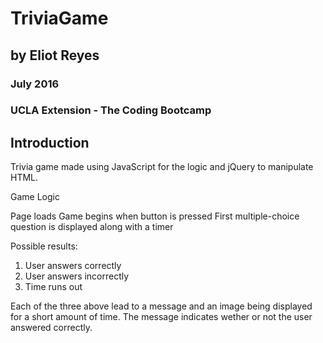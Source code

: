 # TriviaGame
## by Eliot Reyes
### July 2016
### UCLA Extension - The Coding Bootcamp

Introduction
-------------
Trivia game made using JavaScript for the logic and jQuery to manipulate HTML.

Game Logic

Page loads
Game begins when button is pressed
First multiple-choice question is displayed along with a timer

Possible results:
1. User answers correctly
2. User answers incorrectly
3. Time runs out

Each of the three above lead to a message and an image being displayed for a short amount of time. The message indicates wether or not the user answered correctly.

